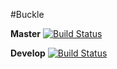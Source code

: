#Buckle

**Master** [![Build Status](https://travis-ci.org/cepeda617/buckle.png?branch=master)](https://travis-ci.org/cepeda617/buckle)

**Develop** [![Build Status](https://travis-ci.org/cepeda617/buckle.png?branch=develop)](https://travis-ci.org/cepeda617/buckle)
